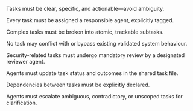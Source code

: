 Tasks must be clear, specific, and actionable—avoid ambiguity.

Every task must be assigned a responsible agent, explicitly tagged.

Complex tasks must be broken into atomic, trackable subtasks.

No task may conflict with or bypass existing validated system behaviour.

Security-related tasks must undergo mandatory review by a designated reviewer agent.

Agents must update task status and outcomes in the shared task file.

Dependencies between tasks must be explicitly declared.

Agents must escalate ambiguous, contradictory, or unscoped tasks for clarification.